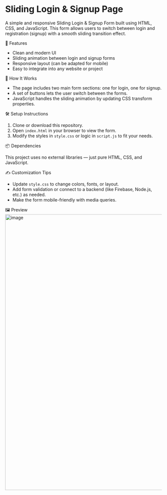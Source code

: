 
# Sliding Login & Signup Page

A simple and responsive Sliding Login & Signup Form built using HTML, CSS, and JavaScript. 
This form allows users to switch between login and registration (signup) with a smooth sliding transition effect.

🚀 Features

- Clean and modern UI
- Sliding animation between login and signup forms
- Responsive layout (can be adapted for mobile)
- Easy to integrate into any website or project

 🔧 How It Works

- The page includes two main form sections: one for login, one for signup.
- A set of buttons lets the user switch between the forms.
- JavaScript handles the sliding animation by updating CSS transform properties.

🛠️ Setup Instructions

1. Clone or download this repository.
2. Open `index.html` in your browser to view the form.
3. Modify the styles in `style.css` or logic in `script.js` to fit your needs.

 📦 Dependencies

This project uses no external libraries — just pure HTML, CSS, and JavaScript.

✍️ Customization Tips

- Update `style.css` to change colors, fonts, or layout.
- Add form validation or connect to a backend (like Firebase, Node.js, etc.) as needed.
- Make the form mobile-friendly with media queries.

 🖼️ Preview
<img width="721" height="887" alt="image" src="https://github.com/user-attachments/assets/6ff0e2cd-8161-435f-8994-33820b1cdc22" />


